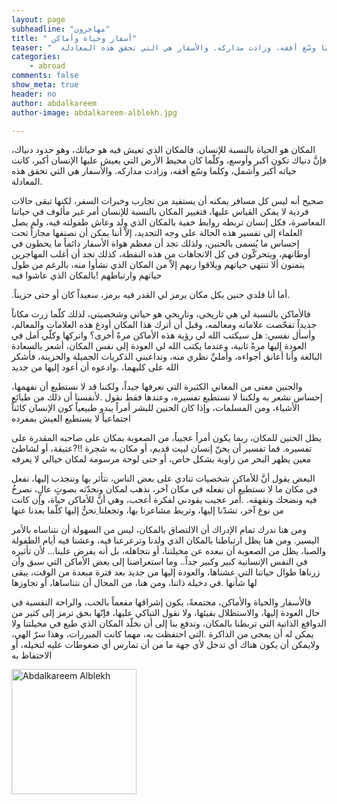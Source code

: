 ```yaml
---
layout: page
subheadline: "مهاجرون"
title: " أسفار وحياة وأماكن"
teaser: "  المكان هو الحياة بالنسبة للإنسان. فالمكان الذي تعيش فيه هو حياتك، وهو حدود دنياك، فإنَّ دنياك تكون أكبر وأوسع، وكلّما كان محيط الأرض التي يعيش عليها الإنسان أكبر، كانت حياته أكبر وأشمل، وكلما وسّع أفقه، وزادت مداركه. والأسفار هي التي تحقق هذه المعادلة"
categories:
    - abroad
comments: false
show_meta: true
header: no
author: abdalkareem
author-image: abdalkareem-alblekh.jpg

---
```

 المكان هو الحياة بالنسبة للإنسان. فالمكان الذي تعيش فيه هو حياتك، وهو حدود دنياك، فإنَّ دنياك تكون أكبر وأوسع، وكلّما كان محيط الأرض التي يعيش عليها الإنسان أكبر، كانت حياته أكبر وأشمل، وكلما وسّع أفقه، وزادت مداركه. والأسفار هي التي تحقق هذه المعادلة.

  صحيح أنه ليس كل مسافر يمكنه أن يستفيد من تجارب وخبرات السفر، لكنها تبقى حالات فردية لا يمكن القياس عليها، فتغيير المكان بالنسبة للإنسان أمر غير مألوف في حياتنا المعاصرة، فكل إنسان تربطه روابط خفية بالمكان الذي ولد وعاش طفولته فيه، ولم يصل العلماء إلى تفسير هذه الحالة على وجه التحديد، إلاّ أننا يمكن أن نصنفها مجازاً تحت إحساس ما يُسمى بالحنين، ولذلك تجد أن معظم هواة الأسفار دائماً ما يحطون في أوطانهم، ويتحركّون في كل الاتجاهات من هذه النقطة، كذلك تجد أن أغلب المهاجرين يتمنون ألا تنتهي حياتهم ويلاقوا ربهم إلاّ من المكان الذي نشأوا منه، بالرغم من طول حياتهم وارتباطهم !بالمكان الذي عاشوا فيه

  .أما أنا فلدي حنين بكل مكان يرمز لي القدر فيه برمز، سعيداً كان أو حتى حزيناً.

   فالأماكن بالنسبة لي هي تاريخي، وتاريخي هو حياتي وشخصيتي، لذلك كلّما زرت مكاناً جديداً تفحّصت علاماته ومعالمه، وقبل أن أترك هذا المكان أودع هذه العلامات والمعالم، وأسأل نفسي: هل سيكتب الله لي رؤية هذه الأماكن مرةً أخرى؟ واتركها وكلّي أمل في العودة إليها مرةً ثانية، وعندما يكتب الله لي العودة إلى نفس المكان، أشعر بالسعادة البالغة وأنا أعانق أجواءه، وأمليِّ نظري منه، وتداعبني الذكريات الجميلة والحزينة، فأشكر الله على كليهما، .وادعوه أن أعود إليها من جديد

   والحنين معنى من المعاني الكثيرة التي نعرفها جيداً، ولكننا قد لا نستطيع أن نفهمها، إحساس نشعر به ولكننا لا نستطيع تفسيره، وعندها فقط نقول .لأنفسنا أن ذلك من طبائع الأشياء، ومن المسلمات، وإذا كان الحنين للبشر أمراً يبدو طبيعياً كون الإنسان كائناً اجتماعياً لا يستطيع العيش بمفرده

   يظل الحنين للمكان، ربما يكون أمراً عجيباً، من الصعوبة بمكان على صاحبه المقدرة على تفسيره. فما تفسير أن يحنّ إنسان لبيت قديم، أو مكان به شجرة !!?عتيقة، أو لشاطئ معين يظهر البحر من زاوية بشكل خاص، أو حتى لوحة مرسومة لمكان خيالي لا يعرفه

   البعض يقول أنَّ للأماكن شخصيات تنادي على بعض الناس، نتأثر بها وننجذب إليها، نفعل في مكان ما لا نستطيع أن نفعله في مكان آخر، نذهب لمكان ونحدّثه بصوتٍ عالٍ، نصرخُ فيه ونضحك ونقهقه.
.أمر عجيب يقودني لفكرة أعجب، وهي أنَّ للأماكن حياة، وإن كانت من نوع آخر، تشدّنا إليها، وتربط مشاعرنا بها، وتجعلنا ِنحنٌّ إليها كلّما بعدنا عنها

 ومن هنا ندرك تمام الإدراك أن الالتصاق بالمكان، ليس من السهولة أن نتناساه بالأمر اليسير. ومن هنا يظل ارتباطنا بالمكان الذي ولدنا وترعرعنا فيه، وعشنا فيه أيام الطفولة والصبا، يظل من الصعوبة أن نبعده عن مخيلتنا، أو نتجاهله، بل أنه يفرض علينا... لأن تأثيره في النفس الإنسانية كبير وكبير جداً.. وما استعراضنا إلى بعض الأماكن التي سبق وأن زرناها طوال حياتنا التي عشناها، والعودة إليها من جديد بعد فترة مبعدة من الوقت، يبقى لها شأنها .في دخيلة ذاتنا، ومن هنا، من المحال أن نتناساها، أو تجاوزها

 فالأسفار والحياة والأماكن، مجتمعةً، يكون إشراقها مفعماً بالحب، والراحة النفسية في حال العودة إليها، والاستظلال بفيئها، ولا نقول التباكي عليها، فإنّها بحق ترمز إلى كثير من الدوافع الذاتية التي تربطنا بالمكان، وتدفع بنا إلى أن نخلّد المكان الذي طبع في مخيلتنا ولا يمكن له أن يمحى من الذاكرة .التي احتفظت به، مهما كانت المبررات، وهذا سرّ الهي، ولايمكن أن يكون هناك أي تدخل لأي جهة ما من أن تمارس أي ضغوطات عليه لتخيله، أو الاحتفاظ به




<img src="{{ site.url }}/images/abdalkareem-alblekh.jpg" alt="Abdalkareem Alblekh" style="width: 200px;"/>
